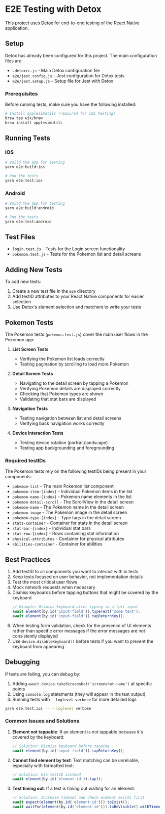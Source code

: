 # E2E Testing with Detox

This project uses [Detox](https://github.com/wix/Detox) for end-to-end testing of the React Native application.

## Setup

Detox has already been configured for this project. The main configuration files are:

- `.detoxrc.js` - Main Detox configuration file
- `e2e/jest.config.js` - Jest configuration for Detox tests
- `e2e/jest.setup.js` - Setup file for Jest with Detox

### Prerequisites

Before running tests, make sure you have the following installed:

```bash
# Install applesimutils (required for iOS testing)
brew tap wix/brew
brew install applesimutils
```

## Running Tests

### iOS

```bash
# Build the app for testing
yarn e2e:build:ios

# Run the tests
yarn e2e:test:ios
```

### Android

```bash
# Build the app for testing
yarn e2e:build:android

# Run the tests
yarn e2e:test:android
```

## Test Files

- `login.test.js` - Tests for the Login screen functionality
- `pokemon.test.js` - Tests for the Pokemon list and detail screens

## Adding New Tests

To add new tests:

1. Create a new test file in the `e2e` directory
2. Add testID attributes to your React Native components for easier selection
3. Use Detox's element selection and matchers to write your tests

## Pokemon Tests

The Pokemon tests (`pokemon.test.js`) cover the main user flows in the Pokemon app:

1. **List Screen Tests**
   - Verifying the Pokemon list loads correctly
   - Testing pagination by scrolling to load more Pokemon

2. **Detail Screen Tests**
   - Navigating to the detail screen by tapping a Pokemon
   - Verifying Pokemon details are displayed correctly
   - Checking that Pokemon types are shown
   - Validating that stat bars are displayed

3. **Navigation Tests**
   - Testing navigation between list and detail screens
   - Verifying back navigation works correctly

4. **Device Interaction Tests**
   - Testing device rotation (portrait/landscape)
   - Testing app backgrounding and foregrounding

### Required testIDs

The Pokemon tests rely on the following testIDs being present in your components:

- `pokemon-list` - The main Pokemon list component
- `pokemon-item-{index}` - Individual Pokemon items in the list
- `pokemon-name-{index}` - Pokemon name elements in the list
- `pokemon-detail-scroll` - The ScrollView in the detail screen
- `pokemon-name` - The Pokemon name in the detail screen
- `pokemon-image` - The Pokemon image in the detail screen
- `pokemon-type-{index}` - Type tags in the detail screen
- `stats-container` - Container for stats in the detail screen
- `stat-bar-{index}` - Individual stat bars
- `stat-row-{index}` - Rows containing stat information
- `physical-attributes` - Container for physical attributes
- `abilities-container` - Container for abilities

## Best Practices

1. Add testID to all components you want to interact with in tests
2. Keep tests focused on user behavior, not implementation details
3. Test the most critical user flows
4. Mock network requests when necessary
5. Dismiss keyboards before tapping buttons that might be covered by the keyboard
   ```javascript
   // Example: Dismiss keyboard after typing in a text input
   await element(by.id('input-field')).typeText('some text');
   await element(by.id('input-field')).tapReturnKey();
   ```
6. When testing form validation, check for the presence of UI elements rather than specific error messages if the error messages are not consistently displayed
7. Use `device.disableKeyboard()` before tests if you want to prevent the keyboard from appearing

## Debugging

If tests are failing, you can debug by:

1. Adding `await device.takeScreenshot('screenshot-name')` at specific points
2. Using `console.log` statements (they will appear in the test output)
3. Running tests with `--loglevel verbose` for more detailed logs

```bash
yarn e2e:test:ios -- --loglevel verbose
```

### Common Issues and Solutions

1. **Element not tappable**: If an element is not tappable because it's covered by the keyboard:
   ```javascript
   // Solution: Dismiss keyboard before tapping
   await element(by.id('input-field')).tapReturnKey();
   ```

2. **Cannot find element by text**: Text matching can be unreliable, especially with formatted text:
   ```javascript
   // Solution: Use testID instead
   await element(by.id('element-id')).tap();
   ```

3. **Test timing out**: If a test is timing out waiting for an element:
   ```javascript
   // Solution: Increase timeout and check element exists first
   await expect(element(by.id('element-id'))).toExist();
   await waitFor(element(by.id('element-id'))).toBeVisible().withTimeout(10000);
   ```
